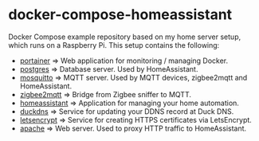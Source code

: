 # docker-compose-homeassistant
Docker Compose example repository based on my home server setup, which runs on a Raspberry Pi.
This setup contains the following:
- [portainer](https://hub.docker.com/r/portainer/portainer) => Web application for monitoring / managing Docker.
- [postgres](https://hub.docker.com/_/postgres) => Database server. Used by HomeAssistant.
- [mosquitto](https://hub.docker.com/_/eclipse-mosquitto) => MQTT server. Used by MQTT devices, zigbee2mqtt and HomeAssistant. 
- [zigbee2mqtt](https://hub.docker.com/r/koenkk/zigbee2mqtt/) => Bridge from Zigbee sniffer to MQTT.
- [homeassistant](https://hub.docker.com/r/homeassistant/armhf-homeassistant/) => Application for managing your home automation.
- [duckdns](https://hub.docker.com/r/linuxserver/duckdns) => Service for updating your DDNS record at Duck DNS.
- [letsencrypt](https://hub.docker.com/r/linuxserver/letsencrypt) => Service for creating HTTPS certificates via LetsEncrypt.
- [apache](https://hub.docker.com/_/httpd) => Web server. Used to proxy HTTP traffic to HomeAssistant.
